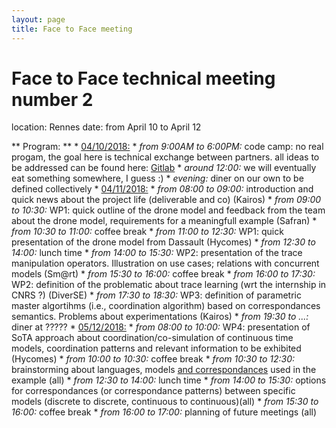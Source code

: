 ```yaml
---
layout: page
title: Face to Face meeting
---
```


# Face to Face technical meeting number 2

location: Rennes
date: from April 10 to April 12

** Program: **
    * <u>04/10/2018:</u>
        * *from 9:00AM to 6:00PM:* code camp: no real progam, the goal here is technical exchange between partners. all ideas to be addressed can be found here: [Gitlab](https://gitlab.inria.fr/glose/management/tree/master/2018-04-TM-F2F)
        * *around 12:00:* we will eventually eat something somewhere, I guess :)
        * *evening:* diner on our own to be defined collectively
    * <u>04/11/2018:</u>
        * *from 08:00 to 09:00:* introduction and quick news about the project life (deliverable and co) (Kairos)
        * *from 09:00 to 10:30:* WP1: quick outline of the drone model and feedback from the team about the drone model, requirements for a meaningfull example (Safran)
        * *from 10:30 to 11:00:* coffee break
        * *from 11:00 to 12:30:* WP1: quick presentation of the drone model from Dassault (Hycomes)
        * *from 12:30 to 14:00:* lunch time
        * *from 14:00 to 15:30:* WP2: presentation of the trace manipulation operators. Illustration on use cases; relations with concurrent models (Sm@rt)
        * *from 15:30 to 16:00:* coffee break
        * *from 16:00 to 17:30:* WP2: definition of the problematic about trace learning (wrt the internship in CNRS ?) (DiverSE)
        * *from 17:30 to 18:30:* WP3: definition of parametric master algortihms (i.e., coordination algorithm) based on correspondances semantics. Problems about experimentations (Kairos)
        * *from 19:30 to ...:* diner at ?????
    * <u>05/12/2018:</u>
        * *from 08:00 to 10:00:* WP4: presentation of SoTA approach about coordination/co-simulation of continuous time models, coordination patterns and relevant information to be exhibited (Hycomes)
        * *from 10:00 to 10:30:* coffee break
        * *from 10:30 to 12:30:* brainstorming about languages, models <u>and correspondances</u> used in the example (all)
        * *from 12:30 to 14:00:* lunch time
        * *from 14:00 to 15:30:* options for correspondances (or correspondance patterns) between specific models (discrete to discrete, continuous to continuous)(all)
        * *from 15:30 to 16:00:* coffee break
        * *from 16:00 to 17:00:* planning of future meetings (all)
